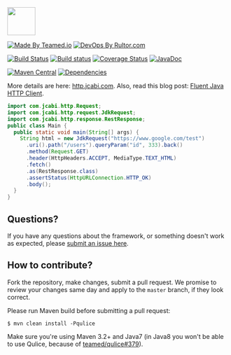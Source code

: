 <img src="http://img.jcabi.com/logo-square.png" width="64px" height="64px" />

[![Made By Teamed.io](http://img.teamed.io/btn.svg)](http://www.teamed.io)
[![DevOps By Rultor.com](http://www.rultor.com/b/jcabi/jcabi-http)](http://www.rultor.com/p/jcabi/jcabi-http)

[![Build Status](https://travis-ci.org/jcabi/jcabi-http.svg?branch=master)](https://travis-ci.org/jcabi/jcabi-http)
[![Build status](https://ci.appveyor.com/api/projects/status/a87rxtuvvek647fs/branch/master?svg=true)](https://ci.appveyor.com/project/yegor256/jcabi-http/branch/master)
[![Coverage Status](https://coveralls.io/repos/jcabi/jcabi-http/badge.svg?branch=__rultor&service=github)](https://coveralls.io/github/jcabi/jcabi-http?branch=__rultor)
[![JavaDoc](https://img.shields.io/badge/javadoc-html-blue.svg)](http://www.javadoc.io/doc/com.jcabi/jcabi-http)

[![Maven Central](https://maven-badges.herokuapp.com/maven-central/com.jcabi/jcabi-http/badge.svg)](https://maven-badges.herokuapp.com/maven-central/com.jcabi/jcabi-http)
[![Dependencies](https://www.versioneye.com/user/projects/561a9e01a193340f32000eab/badge.svg?style=flat)](https://www.versioneye.com/user/projects/561a9e01a193340f32000eab)

More details are here: [http.jcabi.com](http://http.jcabi.com/index.html).
Also, read this blog post: [Fluent Java HTTP Client](http://www.yegor256.com/2014/04/11/jcabi-http-intro.html).

```java
import com.jcabi.http.Request;
import com.jcabi.http.request.JdkRequest;
import com.jcabi.http.response.RestResponse;
public class Main {
  public static void main(String[] args) {
    String html = new JdkRequest("https://www.google.com/test")
      .uri().path("/users").queryParam("id", 333).back()
      .method(Request.GET)
      .header(HttpHeaders.ACCEPT, MediaType.TEXT_HTML)
      .fetch()
      .as(RestResponse.class)
      .assertStatus(HttpURLConnection.HTTP_OK)
      .body();
  }
}
```

## Questions?

If you have any questions about the framework, or something doesn't work as expected,
please [submit an issue here](https://github.com/jcabi/jcabi-http/issues/new).

## How to contribute?

Fork the repository, make changes, submit a pull request.
We promise to review your changes same day and apply to
the `master` branch, if they look correct.

Please run Maven build before submitting a pull request:

```
$ mvn clean install -Pqulice
```

Make sure you're using Maven 3.2+ and Java7 (in Java8 you won't be able
to use Qulice, because of [teamed/qulice#379](https://github.com/teamed/qulice/issues/379)).
